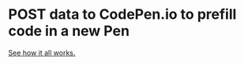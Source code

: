# POST data to CodePen.io to prefill code in a new Pen

[See how it all works.](https://blog.codepen.io/documentation/api/prefill/)
